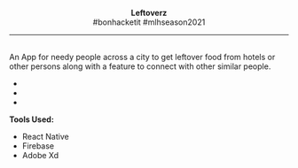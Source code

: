 <p align="center">
  <b>Leftoverz</b>
  <br>
  #bonhacketit #mlhseason2021
  <hr>
  <br>
  An App for needy people across a city to get leftover food from hotels or other persons along with a feature to connect with other similar people.
</p>
<div>
<ul>
<li></li>
<li></li>
<li></li>

</ul>
</div>
<div>
<p align="left">
<b>Tools Used:</b>
<ul>
<li>React Native</li>
<li>Firebase</li>
<li>Adobe Xd</li>
</ul>
</p>
</div>

